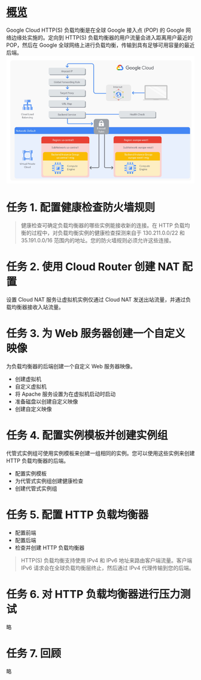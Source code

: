 # [概览](https://www.cloudskillsboost.google/course_sessions/5373174/labs/386357)
Google Cloud HTTP(S) 负载均衡是在全球 Google 接入点 (POP) 的 Google 网络边缘处实施的。定向到 HTTP(S) 负载均衡器的用户流量会进入距离用户最近的 POP，然后在 Google 全球网络上进行负载均衡，传输到具有足够可用容量的最近后端。
![](../images/http-load-balancing-lab.png)

# 任务 1. 配置健康检查防火墙规则
> 健康检查可确定负载均衡器的哪些实例能接收新的连接。在 HTTP 负载均衡的过程中，对负载均衡实例的健康检查探测来自于 130.211.0.0/22 和 35.191.0.0/16 范围内的地址。您的防火墙规则必须允许这些连接。

# 任务 2. 使用 Cloud Router 创建 NAT 配置
设置 Cloud NAT 服务让虚拟机实例仅通过 Cloud NAT 发送出站流量，并通过负载均衡器接收入站流量。

# 任务 3. 为 Web 服务器创建一个自定义映像
为负载均衡器的后端创建一个自定义 Web 服务器映像。
* 创建虚拟机
* 自定义虚拟机
* 将 Apache 服务设置为在虚拟机启动时启动
* 准备磁盘以创建自定义映像
* 创建自定义映像

# 任务 4. 配置实例模板并创建实例组
代管式实例组可使用实例模板来创建一组相同的实例。您可以使用这些实例来创建 HTTP 负载均衡器的后端。
* 配置实例模板
* 为代管式实例组创建健康检查
* 创建代管式实例组

# 任务 5. 配置 HTTP 负载均衡器
* 配置前端
* 配置后端
* 检查并创建 HTTP 负载均衡器

> HTTP(S) 负载均衡支持使用 IPv4 和 IPv6 地址来路由客户端流量。客户端 IPv6 请求会在全球负载均衡层终止，然后通过 IPv4 代理传输到您的后端。

# 任务 6. 对 HTTP 负载均衡器进行压力测试
略

# 任务 7. 回顾
略
